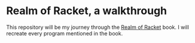 # Realm of Racket, a walkthrough

This repository will be my journey through the [Realm of Racket](http://www.nostarch.com/realmofracket.htm) book. I will recreate every program mentioned in the book.
